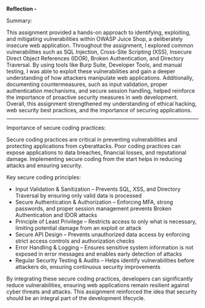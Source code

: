 __Reflection -__

Summary: 

This assignment provided a hands-on approach to identifying, exploiting, and mitigating vulnerabilities within OWASP Juice Shop, a deliberately insecure web application. Throughout the assignment, I explored common vulnerabilities such as SQL Injection, Cross-Site Scripting (XSS), Insecure Direct Object References (IDOR), Broken Authentication, and Directory Traversal. By using tools like Burp Suite, Developer Tools, and manual testing, I was able to exploit these vulnerabilities and gain a deeper understanding of how attackers manipulate web applications. Additionally, documenting countermeasures, such as input validation, proper authentication mechanisms, and secure session handling, helped reinforce the importance of proactive security measures in web development. Overall, this assignment strengthened my understanding of ethical hacking, web security best practices, and the importance of securing applications.

---

Importance of secure coding practices: 

Secure coding practices are critical in preventing vulnerabilities and protecting applications from cyberattacks. Poor coding practices can expose applications to data breaches, financial losses, and reputational damage. Implementing secure coding from the start helps in reducing attacks and ensuring security.

Key secure coding principles:
- Input Validation & Sanitization – Prevents SQL, XSS, and Directory Traversal by ensuring only valid data is processed
- Secure Authentication & Authorization – Enforcing MFA, strong passwords, and proper session management prevents Broken Authentication and IDOR attacks
- Principle of Least Privilege – Restricts access to only what is necessary, limiting potential damage from an exploit or attack
- Secure API Design – Prevents unauthorized data access by enforcing strict access controls and authorization checks
- Error Handling & Logging – Ensures sensitive system information is not exposed in error messages and enables early detection of attacks
- Regular Security Testing & Audits – Helps identify vulnerabilities before attackers do, ensuring continuous security improvements

By integrating these secure coding practices, developers can significantly reduce vulnerabilities, ensuring web applications remain resilient against cyber threats and attacks. This assignment reinforced the idea that security should be an integral part of the development lifecycle.
